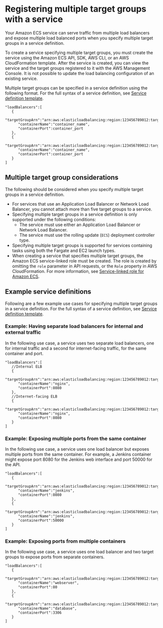 # Registering multiple target groups with a service<a name="register-multiple-targetgroups"></a>

Your Amazon ECS service can serve traffic from multiple load balancers and expose multiple load balanced ports when you specify multiple target groups in a service definition\.

To create a service specifying multiple target groups, you must create the service using the Amazon ECS API, SDK, AWS CLI, or an AWS CloudFormation template\. After the service is created, you can view the service and the target groups registered to it with the AWS Management Console\. It is not possible to update the load balancing configuration of an existing service\.

Multiple target groups can be specified in a service definition using the following format\. For the full syntax of a service definition, see [Service definition template](service_definition_parameters.md#sd-template)\.

```
"loadBalancers":[
   {  
      "targetGroupArn":"arn:aws:elasticloadbalancing:region:123456789012:targetgroup/target_group_name_1/1234567890123456",
      "containerName":"container_name",
      "containerPort":container_port
   },
   {  
      "targetGroupArn":"arn:aws:elasticloadbalancing:region:123456789012:targetgroup/target_group_name_2/6543210987654321",
      "containerName":"container_name",
      "containerPort":container_port
   }
]
```

## Multiple target group considerations<a name="multiple-targetgroups-considerations"></a>

The following should be considered when you specify multiple target groups in a service definition\.
+ For services that use an Application Load Balancer or Network Load Balancer, you cannot attach more than five target groups to a service\.
+ Specifying multiple target groups in a service definition is only supported under the following conditions:
  + The service must use either an Application Load Balancer or Network Load Balancer\.
  + The service must use the rolling update \(`ECS`\) deployment controller type\.
+ Specifying multiple target groups is supported for services containing tasks using both the Fargate and EC2 launch types\.
+ When creating a service that specifies multiple target groups, the Amazon ECS service\-linked role must be created\. The role is created by omitting the `role` parameter in API requests, or the `Role` property in AWS CloudFormation\. For more information, see [Service\-linked role for Amazon ECS](using-service-linked-roles.md)\.

## Example service definitions<a name="multiple-targetgroups-examples"></a>

Following are a few example use cases for specifying multiple target groups in a service definition\. For the full syntax of a service definition, see [Service definition template](service_definition_parameters.md#sd-template)\.

### Example: Having separate load balancers for internal and external traffic<a name="multiple-targetgroups-example1"></a>

In the following use case, a service uses two separate load balancers, one for internal traffic and a second for internet\-facing traffic, for the same container and port\.

```
"loadBalancers":[
   //Internal ELB
   {  
      "targetGroupArn":"arn:aws:elasticloadbalancing:region:123456789012:targetgroup/target_group_name_1/1234567890123456",
      "containerName":"nginx",
      "containerPort":8080
   },
   //Internet-facing ELB
   {  
      "targetGroupArn":"arn:aws:elasticloadbalancing:region:123456789012:targetgroup/target_group_name_2/6543210987654321",
      "containerName":"nginx",
      "containerPort":8080
   }
]
```

### Example: Exposing multiple ports from the same container<a name="multiple-targetgroups-example1"></a>

In the following use case, a service uses one load balancer but exposes multiple ports from the same container\. For example, a Jenkins container might expose port 8080 for the Jenkins web interface and port 50000 for the API\.

```
"loadBalancers":[
   {  
      "targetGroupArn":"arn:aws:elasticloadbalancing:region:123456789012:targetgroup/target_group_name_1/1234567890123456",
      "containerName":"jenkins",
      "containerPort":8080
   },
   {  
      "targetGroupArn":"arn:aws:elasticloadbalancing:region:123456789012:targetgroup/target_group_name_2/6543210987654321",
      "containerName":"jenkins",
      "containerPort":50000
   }
]
```

### Example: Exposing ports from multiple containers<a name="multiple-targetgroups-example3"></a>

In the following use case, a service uses one load balancer and two target groups to expose ports from separate containers\.

```
"loadBalancers":[
   {  
      "targetGroupArn":"arn:aws:elasticloadbalancing:region:123456789012:targetgroup/target_group_name_1/1234567890123456",
      "containerName":"webserver",
      "containerPort":80
   },
   {  
      "targetGroupArn":"arn:aws:elasticloadbalancing:region:123456789012:targetgroup/target_group_name_2/6543210987654321",
      "containerName":"database",
      "containerPort":3306
   }
]
```